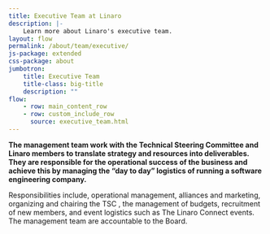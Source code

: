 ```yaml
---
title: Executive Team at Linaro
description: |-
    Learn more about Linaro's executive team.
layout: flow
permalink: /about/team/executive/
js-package: extended
css-package: about
jumbotron:
    title: Executive Team
    title-class: big-title
    description: ""
flow:
    - row: main_content_row
    - row: custom_include_row
      source: executive_team.html
---
```

**The management team work with the Technical Steering Committee and Linaro members to translate strategy and resources into deliverables. They are responsible for the operational success of the business and achieve this by managing the “day to day” logistics of running a software engineering company.**

Responsibilities include, operational management, alliances and marketing, organizing and chairing the TSC , the management of budgets, recruitment of new members, and event logistics such as The Linaro Connect events. The management team are accountable to the Board.
